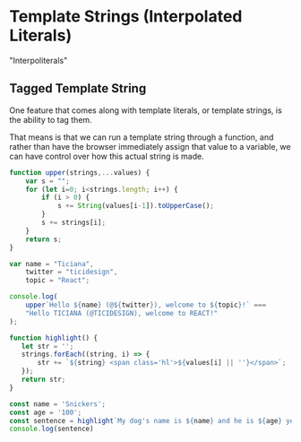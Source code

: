 # Template Strings (Interpolated Literals)
"Interpoliterals"

## Tagged Template String
One feature that comes along with template literals, or template strings, is the ability to tag them.

That means is that we can run a template string through a function, and rather than have the browser immediately assign that value to a variable, we can have control over how this actual string is made.


```js
function upper(strings,...values) {
	var s = "";
	for (let i=0; i<strings.length; i++) {
		if (i > 0) {
			s += String(values[i-1]).toUpperCase();
		}
		s += strings[i];
	}
	return s;
}

var name = "Ticiana",
	twitter = "ticidesign",
	topic = "React";

console.log(
	upper`Hello ${name} (@${twitter}), welcome to ${topic}!` ===
	"Hello TICIANA (@TICIDESIGN), welcome to REACT!"
);
```

```js
function highlight() {
   let str = '';
   strings.forEach((string, i) => {
       str += `${string} <span class='hl'>${values[i] || ''}</span>`;
   });
   return str;
}

const name = 'Snickers';
const age = '100';
const sentence = highlight`My dog's name is ${name} and he is ${age} years old`;
console.log(sentence)
```
